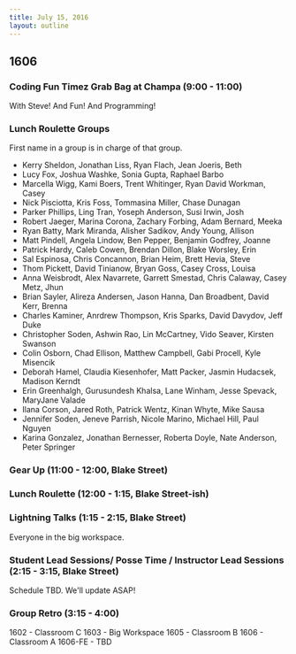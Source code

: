 ```yaml
---
title: July 15, 2016
layout: outline
---
```


## 1606

### Coding Fun Timez Grab Bag at Champa (9:00 - 11:00)

With Steve! And Fun! And Programming!

### Lunch Roulette Groups

First name in a group is in charge of that group.

* Kerry Sheldon, Jonathan Liss, Ryan Flach, Jean Joeris, Beth
* Lucy Fox, Joshua Washke, Sonia Gupta, Raphael Barbo
* Marcella Wigg, Kami Boers, Trent Whitinger, Ryan David Workman, Casey
* Nick Pisciotta, Kris Foss, Tommasina Miller, Chase Dunagan
* Parker Phillips, Ling Tran, Yoseph Anderson, Susi Irwin, Josh
* Robert Jaeger, Marina Corona, Zachary Forbing, Adam Bernard, Meeka
* Ryan Batty, Mark Miranda, Alisher Sadikov, Andy Young, Allison
* Matt Pindell, Angela Lindow, Ben Pepper, Benjamin Godfrey, Joanne
* Patrick Hardy, Caleb Cowen, Brendan Dillon, Blake Worsley, Erin
* Sal Espinosa, Chris Concannon, Brian Heim, Brett Hevia, Steve
* Thom Pickett, David Tinianow, Bryan Goss, Casey Cross, Louisa
* Anna Weisbrodt, Alex Navarrete, Garrett Smestad, Chris Calaway, Casey Metz, Jhun
* Brian Sayler, Alireza Andersen, Jason Hanna, Dan Broadbent, David Kerr, Brenna
* Charles Kaminer, Anrdrew Thompson, Kris Sparks, David Davydov, Jeff Duke
* Christopher Soden, Ashwin Rao, Lin McCartney, Vido Seaver, Kirsten Swanson
* Colin Osborn, Chad Ellison, Matthew Campbell, Gabi Procell, Kyle Misencik
* Deborah Hamel, Claudia Kiesenhofer, Matt Packer, Jasmin Hudacsek, Madison Kerndt
* Erin Greenhalgh, Gurusundesh Khalsa, Lane Winham, Jesse Spevack, MaryJane Valade
* Ilana Corson, Jared Roth, Patrick Wentz, Kinan Whyte, Mike Sausa
* Jennifer Soden, Jeneve Parrish, Nicole Marino, Michael Hill, Paul Nguyen
* Karina Gonzalez, Jonathan Bernesser, Roberta Doyle, Nate Anderson, Peter Springer

### Gear Up (11:00 - 12:00, Blake Street)

### Lunch Roulette (12:00 - 1:15, Blake Street-ish)

### Lightning Talks (1:15 - 2:15, Blake Street)

Everyone in the big workspace.

### Student Lead Sessions/ Posse Time / Instructor Lead Sessions (2:15 - 3:15, Blake Street)

Schedule TBD. We'll update ASAP!

### Group Retro (3:15 - 4:00)

1602 - Classroom C
1603 - Big Workspace
1605 - Classroom B
1606 - Classroom A
1606-FE - TBD
